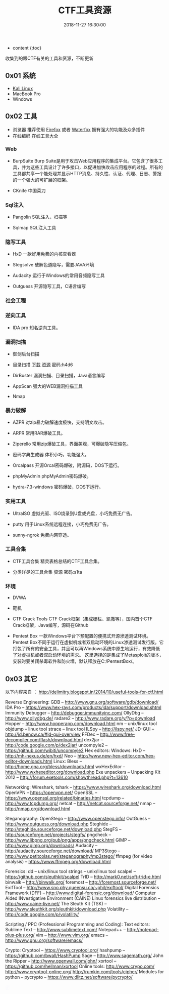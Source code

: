 ﻿---
layout: post
title:  "CTF工具资源"
date:   2018-11-27 16:30:00
categories: CTF 工具 资源
tags: CTF 工具 资源
excerpt: 收集到的跟CTF有关的工具和资源
---

* content
{:toc}

收集到的跟CTF有关的工具和资源，不断更新

## 0x01 系统


*  [Kali Linux](https://www.kali.org/downloads/)
*  MacBook Pro
*  Windows


## 0x02 工具
* 浏览器
推荐使用 [Firefox](http://www.firefox.com.cn/) 或者 [Waterfox](https://www.waterfoxproject.org)
拥有强大的功能及众多插件
* 在线编码
[在线工具大全](https://888990.xyz/2018/11/27/%E5%AF%86%E7%A0%81%E5%AD%A6%E7%9B%B8%E5%85%B3/)

### Web
* BurpSuite
Burp Suite是用于攻击Web应用程序的集成平台。它包含了很多工具，并为这些工具设计了许多接口，以促进加快攻击应用程序的过程。所有的工具都共享一个能处理并显示HTTP消息、持久性、认证、代理、日志、警报的一个强大的可扩展的框架。

* CKnife
 中国菜刀

### Sql注入
* Pangolin
SQL注入，扫描等

* Sqlmap
SQL注入工具

### 隐写工具
* HxD
一款好用免费的内核查看器
* Stegsolve
破解色道隐写，需要JAVA环境

* Audacity
运行于Windows的常用音频隐写工具

* Outguess
开源隐写工具，C语言编写

### 社会工程

### 逆向工具
* IDA pro
知名逆向工具。

### 漏洞扫描
* 御剑后台扫描

* 目录扫描
[下载](https://www.t00ls.net)
[资源](http://pan.baidu.com/s/1i4G5Eyp) 密码:h4d6
* DirBuster
漏洞扫描、目录扫描，Java语言编写

* AppScan
强大的WEB漏洞扫描工具

* Nmap

### 暴力破解
* AZPR
对zip暴力破解速度极快，支持明文攻击。

* ARPR
常用RAR爆破工具。

* Ziperello
常用zip爆破工具，界面美观，可爆破隐写压缩包。

* 密码字典生成器
体积小巧，功能强大。

* Orcalpass
开源Orcal密码爆破，附源码，DOS下运行。

* phpMyAdmin
phpMyAdmin密码爆破。

* hydra-7.3-windows
密码爆破，DOS下运行。

### 实用工具
* UltraISO
虚拟光驱、ISO烧录到U盘或光盘，小巧免费无广告。

* putty
用于Linux系统远程连接，小巧免费无广告。

* sunny-ngrok
免费内网穿透。

### 工具合集
* CTF工具合集
精灵表格总结的CTF工具合集。

* 分类详尽的工具合集
资源 密码:s1ta

### 环境
* DVWA
* 靶机
* CTF Crack Tools
CTF Crack框架（集成栅栏、凯撒等），国内首个CTF Crack框架，Java编写，源码在Github

* Pentest Box
一款Windows平台下预配置的便携式开源渗透测试环境。
Pentest Box不同于运行在虚拟机或者双启动环境的Linux渗透测试发行版。它打包了所有的安全工具，并且可以再Windows系统中原生地运行，有效降低了对虚拟机或者双启动环境的需求。
这里选择的是集成了Metasploit的版本，安装时要关闭杀毒软件和防火墙，默认释放在C:/PentestBox/。

## 0x03 其它 

以下内容来自 ： http://delimitry.blogspot.in/2014/10/useful-tools-for-ctf.html

Reverse Engineering:
GDB – http://www.gnu.org/software/gdb/download/
IDA Pro – https://www.hex-rays.com/products/ida/support/download.shtml
Immunity Debugger – http://debugger.immunityinc.com/
OllyDbg – http://www.ollydbg.de/
radare2 – http://www.radare.org/y/?p=download
Hopper – http://www.hopperapp.com/download.html
nm – unix/linux tool
objdump – linux tool
strace – linux tool
ILSpy – http://ilspy.net/
JD-GUI – http://jd.benow.ca/#jd-gui-overview
FFDec – http://www.free-decompiler.com/flash/download.html
dex2jar – http://code.google.com/p/dex2jar/
uncompyle2 – https://github.com/wibiti/uncompyle2
Hex editors:
Windows:
HxD – http://mh-nexus.de/en/hxd/
Neo – http://www.new-hex-editor.com/hex-editor-downloads.html
Linux:
Bless – http://home.gna.org/bless/downloads.html
wxHexEditor – http://www.wxhexeditor.org/download.php
Exe unpackers – Unpacking Kit 2012 – http://forum.exetools.com/showthread.php?t=13610

Networking:
Wireshark, tshark – https://www.wireshark.org/download.html
OpenVPN – https://openvpn.net/
OpenSSL – https://www.openssl.org/related/binaries.html
tcpdump – http://www.tcpdump.org/
netcat – http://netcat.sourceforge.net/
nmap – http://nmap.org/download.html

Steganography:
OpenStego – http://www.openstego.info/
OutGuess – http://www.outguess.org/download.php
Steghide – http://steghide.sourceforge.net/download.php
StegFS – http://sourceforge.net/projects/stegfs/
pngcheck – http://www.libpng.org/pub/png/apps/pngcheck.html
GIMP – http://www.gimp.org/downloads/
Audacity – http://audacity.sourceforge.net/download/
MP3Stego – http://www.petitcolas.net/steganography/mp3stego/
ffmpeg (for video analysis) – https://www.ffmpeg.org/download.html

Forensics:
dd – unix/linux tool
strings – unix/linux tool
scalpel – https://github.com/sleuthkit/scalpel
TrID – http://mark0.net/soft-trid-e.html
binwalk – http://binwalk.org/
foremost – http://foremost.sourceforge.net/
ExifTool – http://www.sno.phy.queensu.ca/~phil/exiftool/
Digital Forensics Framework (DFF) – http://www.digital-forensic.org/download/
Computer Aided INvestigative Environment (CAINE) Linux forensics live distribution – http://www.caine-live.net/
The Sleuth Kit (TSK) – http://www.sleuthkit.org/sleuthkit/download.php
Volatility – http://code.google.com/p/volatility/

Scripting / PPC (Professional Programming and Coding):
Text editors:
Sublime Text – http://www.sublimetext.com/
Notepad++ – http://notepad-plus-plus.org/
vim – http://www.vim.org/
emacs – http://www.gnu.org/software/emacs/

Crypto:
Cryptool – https://www.cryptool.org/
hashpump – https://github.com/bwall/HashPump
Sage – http://www.sagemath.org/
John the Ripper – http://www.openwall.com/john/
xortool – https://github.com/hellman/xortool
Online tools:
http://www.crypo.com/
http://www.cryptool-online.org/
http://rumkin.com/tools/cipher/
Modules for python – pycrypto – https://www.dlitz.net/software/pycrypto/



<span style="color:#F8F8FD;">密</span>

